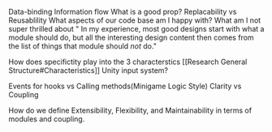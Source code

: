 Data-binding
Information flow
What is a good prop?
Replacability vs Reusablility
What aspects of our code base am I happy with? What am I not super thrilled about
" In my experience, most good designs start with what a module should do, but all the interesting design content then comes from the list of things that module should _not_ do."

How does specifictity play into the 3 characterstics [[Research General Structure#Characteristics]]
Unity input system?

Events for hooks vs Calling methods(Minigame Logic Style)
Clarity vs Coupling

How do we define Extensibility, Flexibility, and Maintainability in terms of modules and coupling. 